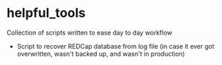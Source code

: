 # helpful_tools

Collection of scripts written to ease day to day workflow 
  + Script to recover REDCap database from log file (in case it ever got overwritten, wasn't backed up, and wasn't in production)
